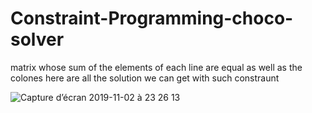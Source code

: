 # Constraint-Programming-choco-solver
matrix whose sum of the elements of each line are equal as well as the colones
here are all the solution we can get with such constraunt


![Capture d’écran 2019-11-02 à 23 26 13](https://user-images.githubusercontent.com/22420836/68077681-56058680-fdc8-11e9-9ffd-c8b63f2f26e8.png)

